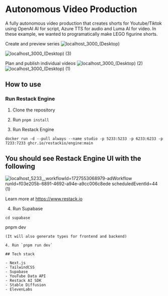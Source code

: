 # Autonomous Video Production

A fully autonomous video production that creates shorts for Youtube/Tiktok using OpenAI AI for script, Azure TTS for audio and Luma AI for video.
In these example, we wanted to programatically make LEGO figurine shorts.

Create and preview series
![localhost_3000_(Desktop)](https://github.com/user-attachments/assets/36fef5a0-71f9-4f52-93bc-510abd60c1a2)

![localhost_3000_(Desktop) (3)](https://github.com/user-attachments/assets/45515a0a-cb9b-4bd1-8f8d-3c84d42071bb)

Plan and publish individual videos
![localhost_3000_(Desktop) (2)](https://github.com/user-attachments/assets/6f9270f7-399e-44ec-9c54-3240c0542f2a)
![localhost_3000_(Desktop) (1)](https://github.com/user-attachments/assets/85e88d0c-2efc-4b60-9112-7df3deae8cab)

## How to use

### Run Restack Engine

1. Clone the repository

2. Run `pnpm install`

3. Run Restack Engine

```
docker run -d --pull always --name studio -p 5233:5233 -p 6233:6233 -p 7233:7233 ghcr.io/restackio/engine:main
```

## You should see Restack Engine UI with the following

![localhost_5233__workflowId=1727553068979-adWorkflow runId=f03e205b-6891-4692-a94e-a9cc006c8ede scheduledEventId=44 (1)](https://github.com/user-attachments/assets/63ebdcff-94cd-44d7-95f3-80877be5c436)

Learn more at https://www.restack.io

4. Run Supabase

```
cd supabase
```

pnpm dev

```
(It will also generate types for frontend and backend)

4. Run `pnpm run dev`

## Tech stack

- Next.js
- TailwindCSS
- Supabase
- YouTube Data API
- Restack AI SDK
- Stable Diffusion
- ElevenLabs
```
